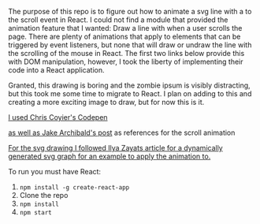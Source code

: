 The purpose of this repo is to figure out how to animate a svg line with a to the scroll event in React. I could not find a module that provided the animation feature that I wanted: Draw a line with when a user scrolls the page. There are plenty of animations that apply to elements that can be triggered by event listeners, but none that will draw or undraw the line with the scrolling of the mouse in React. The first two links below provide this with DOM manipulation, however, I took the liberty of implementing their code into a React application.

Granted, this drawing is boring and the zombie ipsum is visibly distracting, but this took me some time to migrate to React. I plan on adding to this and creating a more exciting image to draw, but for now this is it.

[I used Chris Coyier's Codepen](https://codepen.io/chriscoyier/pen/YXgWam?editors=0111)

[as well as Jake Archibald's post](https://jakearchibald.com/2013/animated-line-drawing-svg/)
as references for the scroll animation

[For the svg drawing I followed Ilya Zayats article for a dynamically generated svg graph for an example to apply the animation to.](https://www.smashingmagazine.com/2015/12/generating-svg-with-react/)

To run you must have React:
1. `npm install -g create-react-app`
2. Clone the repo
3. `npm install`
4. `npm start`
